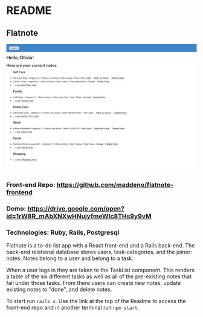 # README

## Flatnote

![](images/screenshot.png)

### Front-end Repo: https://github.com/maddeno/flatnote-frontend

### Demo: https://drive.google.com/open?id=1rW8R_mAbXNXwHNujyfmeWIc8THs9y9vM

### Technologies: Ruby, Rails, Postgresql

Flatnote is a to-do list app with a React front-end and a Rails back-end. The back-end relational database stores users, task-categories, and the joiner: notes. Notes belong to a user and belong to a task. 

When a user logs in they are taken to the TaskList component. This renders a table of the six different tasks as well as all of the pre-existing notes that fall under those tasks. From there users can create new notes, update existing notes to "done", and delete notes. 

To start run ```rails s```. Use the link at the top of the Readme to access the front-end repo and in another terminal run ```npm start```. 
